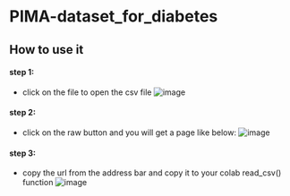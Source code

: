 # PIMA-dataset_for_diabetes
## How to use it
#### step 1:
* click on the file to open the csv file
![image](https://user-images.githubusercontent.com/54704888/206856361-878165b3-d075-4ea0-88b1-eadaf762479b.png)
#### step 2:
* click on the raw button and you will get a page like below:
![image](https://user-images.githubusercontent.com/54704888/206856390-c3a6b7ff-222c-4b74-81d2-103bee65c48b.png)
#### step 3:
* copy the url from the address bar and copy it to your colab read_csv() function
![image](https://user-images.githubusercontent.com/54704888/206856424-df38104e-7904-4bbb-9766-062802af7415.png)
